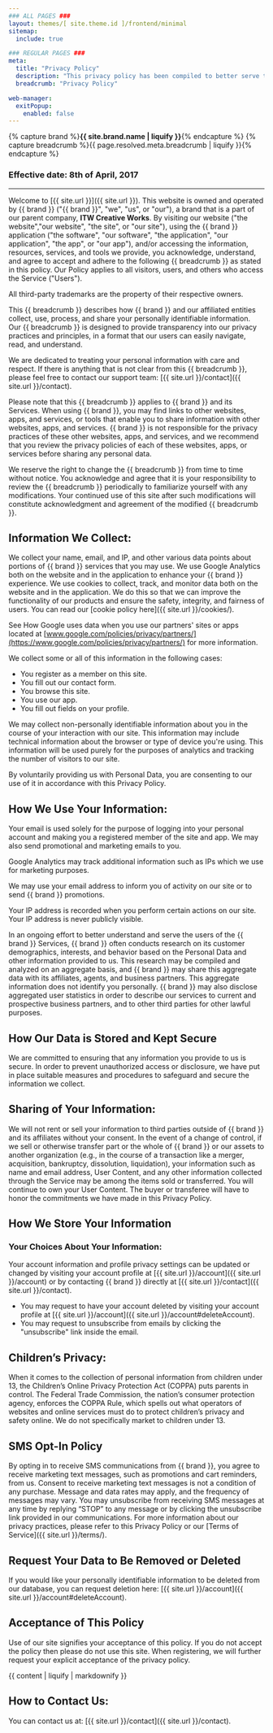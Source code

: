 ```yaml
---
### ALL PAGES ###
layout: themes/[ site.theme.id ]/frontend/minimal
sitemap:
  include: true

### REGULAR PAGES ###
meta:
  title: "Privacy Policy"
  description: "This privacy policy has been compiled to better serve those who are concerned with how their personal information is being used online."
  breadcrumb: "Privacy Policy"

web-manager:
  exitPopup:
    enabled: false
---
```


{% capture brand %}**{{ site.brand.name | liquify }}**{% endcapture %}
{% capture breadcrumb %}{{ page.resolved.meta.breadcrumb | liquify }}{% endcapture %}

### Effective date: <span class="text-primary">8th of April, 2017</span>
<hr>

Welcome to [{{ site.url }}]({{ site.url }}). This website is owned and operated by {{ brand }} ("{{ brand }}", "we", "us", or "our"), a brand that is a part of our parent company, **ITW Creative Works**. By visiting our website ("the website","our website", "the site", or "our site"), using the {{ brand }} application ("the software", "our software", "the application", "our application", "the app", or "our app"), and/or accessing the information, resources, services, and tools we provide, you acknowledge, understand, and agree to accept and adhere to the following {{ breadcrumb }} as stated in this policy. Our Policy applies to all visitors, users, and others who access the Service ("Users").

All third-party trademarks are the property of their respective owners.

This {{ breadcrumb }} describes how {{ brand }} and our affiliated entities collect, use, process, and share your personally identifiable information. Our {{ breadcrumb }} is designed to provide transparency into our privacy practices and principles, in a format that our users can easily navigate, read, and understand.

We are dedicated to treating your personal information with care and respect. If there is anything that is not clear from this {{ breadcrumb }}, please feel free to contact our support team: [{{ site.url }}/contact]({{ site.url }}/contact).

Please note that this {{ breadcrumb }} applies to {{ brand }} and its Services. When using {{ brand }}, you may find links to other websites, apps, and services, or tools that enable you to share information with other websites, apps, and services. {{ brand }} is not responsible for the privacy practices of these other websites, apps, and services, and we recommend that you review the privacy policies of each of these websites, apps, or services before sharing any personal data.

We reserve the right to change the {{ breadcrumb }} from time to time without notice. You acknowledge and agree that it is your responsibility to review the {{ breadcrumb }} periodically to familiarize yourself with any modifications. Your continued use of this site after such modifications will constitute acknowledgment and agreement of the modified {{ breadcrumb }}.

## Information We Collect:
We collect your name, email, and IP, and other various data points about portions of {{ brand }} services that you may use. We use Google Analytics both on the website and in the application to enhance your {{ brand }} experience. We use cookies to collect, track, and monitor data both on the website and in the application. We do this so that we can improve the functionality of our products and ensure the safety, integrity, and fairness of users. You can read our [cookie policy here]({{ site.url }}/cookies/).

See How Google uses data when you use our partners' sites or apps located at [www.google.com/policies/privacy/partners/](https://www.google.com/policies/privacy/partners/) for more information.

We collect some or all of this information in the following cases:
* You register as a member on this site.
* You fill out our contact form.
* You browse this site.
* You use our app.
* You fill out fields on your profile.

We may collect non-personally identifiable information about you in the course of your interaction with our site. This information may include technical information about the browser or type of device you're using. This information will be used purely for the purposes of analytics and tracking the number of visitors to our site.

By voluntarily providing us with Personal Data, you are consenting to our use of it in accordance with this Privacy Policy.

## How We Use Your Information:
Your email is used solely for the purpose of logging into your personal account and making you a registered member of the site and app. We may also send promotional and marketing emails to you.

Google Analytics may track additional information such as IPs which we use for marketing purposes.

We may use your email address to inform you of activity on our site or to send {{ brand }} promotions.

Your IP address is recorded when you perform certain actions on our site. Your IP address is never publicly visible.

In an ongoing effort to better understand and serve the users of the {{ brand }} Services, {{ brand }} often conducts research on its customer demographics, interests, and behavior based on the Personal Data and other information provided to us. This research may be compiled and analyzed on an aggregate basis, and {{ brand }} may share this aggregate data with its affiliates, agents, and business partners. This aggregate information does not identify you personally. {{ brand }} may also disclose aggregated user statistics in order to describe our services to current and prospective business partners, and to other third parties for other lawful purposes.

## How Our Data is Stored and Kept Secure
We are committed to ensuring that any information you provide to us is secure. In order to prevent unauthorized access or disclosure, we have put in place suitable measures and procedures to safeguard and secure the information we collect.

## Sharing of Your Information:
We will not rent or sell your information to third parties outside of {{ brand }} and its affiliates without your consent.
In the event of a change of control, if we sell or otherwise transfer part or the whole of {{ brand }} or our assets to another organization (e.g., in the course of a transaction like a merger, acquisition, bankruptcy, dissolution, liquidation), your information such as name and email address, User Content, and any other information collected through the Service may be among the items sold or transferred. You will continue to own your User Content. The buyer or transferee will have to honor the commitments we have made in this Privacy Policy.

## How We Store Your Information

### Your Choices About Your Information:
Your account information and profile privacy settings can be updated or changed by visiting your account profile at [{{ site.url }}/account]({{ site.url }}/account) or by contacting {{ brand }} directly at [{{ site.url }}/contact]({{ site.url }}/contact).
- You may request to have your account deleted by visiting your account profile at [{{ site.url }}/account]({{ site.url }}/account#deleteAccount).
- You may request to unsubscribe from emails by clicking the "unsubscribe" link inside the email.

## Children’s Privacy:
When it comes to the collection of personal information from children under 13, the Children’s Online Privacy Protection Act (COPPA) puts parents in control. The Federal Trade Commission, the nation’s consumer protection agency, enforces the COPPA Rule, which spells out what operators of websites and online services must do to protect children’s privacy and safety online. We do not specifically market to children under 13.

## SMS Opt-In Policy
By opting in to receive SMS communications from {{ brand }}, you agree to receive marketing text messages, such as promotions and cart reminders, from us. Consent to receive marketing text messages is not a condition of any purchase. Message and data rates may apply, and the frequency of messages may vary. You may unsubscribe from receiving SMS messages at any time by replying “STOP” to any message or by clicking the unsubscribe link provided in our communications. For more information about our privacy practices, please refer to this Privacy Policy or our [Terms of Service]({{ site.url }}/terms/).

## Request Your Data to Be Removed or Deleted
If you would like your personally identifiable information to be deleted from our database, you can request deletion here: [{{ site.url }}/account]({{ site.url }}/account#deleteAccount).

## Acceptance of This Policy
Use of our site signifies your acceptance of this policy. If you do not accept the policy then please do not use this site. When registering, we will further request your explicit acceptance of the privacy policy.

{{ content | liquify | markdownify }}

## How to Contact Us:
You can contact us at: [{{ site.url }}/contact]({{ site.url }}/contact).

